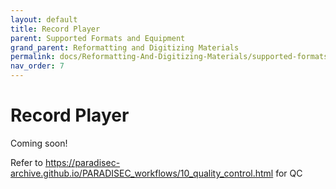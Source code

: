 ```yaml
---
layout: default
title: Record Player
parent: Supported Formats and Equipment
grand_parent: Reformatting and Digitizing Materials
permalink: docs/Reformatting-And-Digitizing-Materials/supported-formats-and-equipment/record-player/
nav_order: 7
---
```


# Record Player

Coming soon!

Refer to https://paradisec-archive.github.io/PARADISEC_workflows/10_quality_control.html for QC